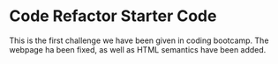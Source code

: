 # Code Refactor Starter Code
This is the first challenge we have been given in coding bootcamp. The webpage ha been fixed, as well as HTML semantics have been added. 
